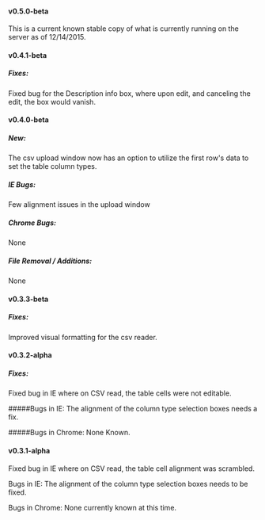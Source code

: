 #### v0.5.0-beta
This is a current known stable copy of what is currently running on the server as of 12/14/2015.

#### v0.4.1-beta
##### Fixes:
Fixed bug for the Description info box, where upon edit, and canceling the edit, the box would vanish.

#### v0.4.0-beta
##### New:
The csv upload window now has an option to utilize the first row's data to set the table column types.

##### IE Bugs:
Few alignment issues in the upload window

##### Chrome Bugs:
None

##### File Removal / Additions: 
None

#### v0.3.3-beta
##### Fixes: 
Improved visual formatting for the csv reader.


#### v0.3.2-alpha
##### Fixes:
Fixed bug in IE where on CSV read, the table cells were not editable.

#####Bugs in IE: 
The alignment of the column type selection boxes needs a fix.

#####Bugs in Chrome:
None Known.



#### v0.3.1-alpha
Fixed bug in IE where on CSV read, the table cell alignment was scrambled.

Bugs in IE: 
The alignment of the column type selection boxes needs to be fixed.

Bugs in Chrome:
None currently known at this time.

